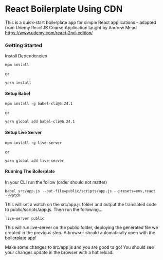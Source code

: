 # React Boilerplate Using CDN
This is a quick-start boilerplate app for simple React applications - adapted from Udemy ReactJS Course Application taught by Andrew Mead
https://www.udemy.com/react-2nd-edition/

### Getting Started

Install Dependencies
```
npm install
```
or
```
yarn install
```

#### Setup Babel
```
npm install -g babel-cli@6.24.1
```
or
```
yarn global add babel-cli@6.24.1
```

#### Setup Live Server
```
npm install -g live-server
```
or
```
yarn global add live-server
```

#### Running The Boilerplate
In your CLI run the follow (order should not matter)
```
babel src/app.js --out-file=public/scripts/app.js --presets=env,react --watch
```
This will set a watch on the src/app.js folder and output the translated code to public/scripts/app.js. Then run the following...

```
live-server public
```
This will run live-server on the public folder, deploying the generated file we created in the previous step. A browser should automatically open with the boilerplate app!

Make some changes to src/app.js and you are good to go! You should see your changes update in the browser with a hot reload.

